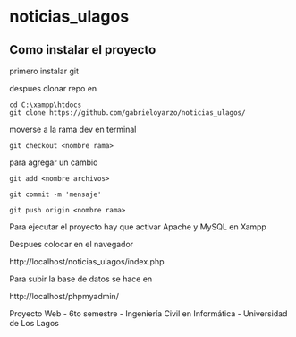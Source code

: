 # noticias_ulagos

## Como instalar el proyecto

primero instalar git

despues clonar repo en

```
cd C:\xampp\htdocs
git clone https://github.com/gabrieloyarzo/noticias_ulagos/
```

moverse a la rama dev en terminal

```
git checkout <nombre rama>
```

para agregar un cambio

```
git add <nombre archivos>

git commit -m 'mensaje'

git push origin <nombre rama>
```

Para ejecutar el proyecto hay que activar Apache y MySQL en Xampp

Despues colocar en el navegador 

http://localhost/noticias_ulagos/index.php

Para subir la base de datos se hace en 

http://localhost/phpmyadmin/

Proyecto Web - 6to semestre - Ingeniería Civil en Informática - Universidad de Los Lagos
